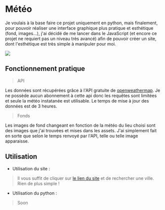 # Météo
Je voulais à la base faire ce projet uniquement en python, mais finalement, pour pouvoir réaliser une interface graphique
plus pratique et esthétique (fond, images...), j'ai décidé de me lancer dans le JavaScript (et encore ce projet ne requiert pas un
niveau très avancé) afin de pouvoir créer un site, dont l'esthétique est très simple à manipuler pour moi.

![](https://i.imgur.com/hrcsjSv.png)

## Fonctionnement pratique
> API

Les données sont récupérées grâce à l'API gratuite de [openweathermap](https://openweathermap.org/).
Je ne possède aucun abonnement à cette api donc les requêtes sont limitées et seule la météo instatanée est utilisable.
Le temps de mise à jour des données est de 3 heures.

> Fonds

Les images de fond changeant en fonction de la météo du lieu choisi sont des images que j'ai trouvées et mises dans les assets.
J'ai simplement fait en sorte que selon le temps renvoyé par l'API, telle ou telle image apparaisse.

## Utilisation
- Utilisation du site :
> Il vous suffit de cliquer sur [le lien du site](https://s-ow.github.io/meteo) et de rechercher une ville.
> Rien de plus simple !

- Utilisation du python :
> Soon

